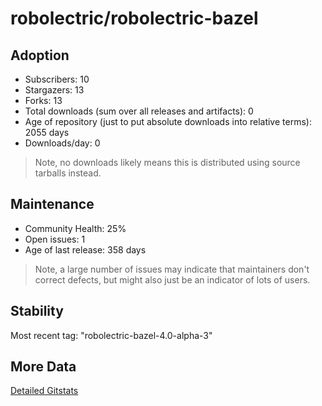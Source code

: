 # robolectric/robolectric-bazel

## Adoption

- Subscribers: 10
- Stargazers: 13
- Forks: 13
- Total downloads (sum over all releases and artifacts): 0
- Age of repository (just to put absolute downloads into relative terms): 2055 days
- Downloads/day: 0

> Note, no downloads likely means this is distributed using source tarballs instead.

## Maintenance

- Community Health: 25%
- Open issues: 1
- Age of last release: 358 days

> Note, a large number of issues may indicate that maintainers don't correct defects, but might also
> just be an indicator of lots of users.

## Stability

Most recent tag: "robolectric-bazel-4.0-alpha-3"

## More Data

[Detailed Gitstats](/bazel-catalog/gitstats/robolectric/robolectric-bazel)

